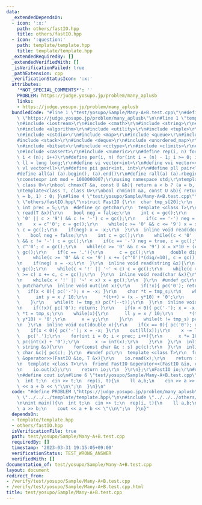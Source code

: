 ```yaml
---
data:
  _extendedDependsOn:
  - icon: ':x:'
    path: others/fastIO.hpp
    title: others/fastIO.hpp
  - icon: ':question:'
    path: template/template.hpp
    title: template/template.hpp
  _extendedRequiredBy: []
  _extendedVerifiedWith: []
  _isVerificationFailed: true
  _pathExtension: cpp
  _verificationStatusIcon: ':x:'
  attributes:
    '*NOT_SPECIAL_COMMENTS*': ''
    PROBLEM: https://judge.yosupo.jp/problem/many_aplusb
    links:
    - https://judge.yosupo.jp/problem/many_aplusb
  bundledCode: "#line 1 \"test/yosupo/Sample/Many-A+B.test.cpp\"\n#define PROBLEM\
    \ \"https://judge.yosupo.jp/problem/many_aplusb\"\n\n#line 1 \"template/template.hpp\"\
    \n#include <iostream>\r\n#include <cmath>\r\n#include <string>\r\n#include <vector>\r\
    \n#include <algorithm>\r\n#include <utility>\r\n#include <tuple>\r\n#include <cstdint>\r\
    \n#include <cstdio>\r\n#include <map>\r\n#include <queue>\r\n#include <set>\r\n\
    #include <stack>\r\n#include <deque>\r\n#include <unordered_map>\r\n#include <unordered_set>\r\
    \n#include <bitset>\r\n#include <cctype>\r\n#include <climits>\r\n#include <functional>\r\
    \n#include <cassert>\r\n#include <numeric>\r\n#define rep(i, n) for(int i = 0;\
    \ i < (n); i++)\r\n#define per(i, n) for(int i = (n) - 1; i >= 0; i--)\r\nusing\
    \ ll = long long;\r\n#define vi vector<int>\r\n#define vvi vector<vi>\r\n#define\
    \ vl vector<ll>\r\n#define pii pair<int, int>\r\n#define pll pair<ll, ll>\r\n\
    #define all(a) (a).begin(), (a).end()\r\n#define rall(a) (a).rbegin(), (a).rend()\r\
    \nconstexpr int mod = 1000000007;\r\nusing namespace std;\r\ntemplate<class T,\
    \ class U>\r\nbool chmax(T &a, const U &b){ return a < b ? (a = b, 1) : 0; }\r\
    \ntemplate<class T, class U>\r\nbool chmin(T &a, const U &b){ return a > b ? (a\
    \ = b, 1) : 0; }\n#line 4 \"test/yosupo/Sample/Many-A+B.test.cpp\"\n\n#line 1\
    \ \"others/fastIO.hpp\"\nstruct FastIO {\r\n  char tmp_s[20];\r\n  constexpr static\
    \ int prec = 5;\r\n  #define gc getchar\r\n  template <class T>\r\n  inline void\
    \ read(T &x){\r\n    bool neg = false;\r\n    int c = gc();\r\n    while((c <\
    \ '0' || c > '9') && c != '-') c = gc();\r\n    if(c == '-') neg = true, c = gc();\r\
    \n    x = c^'0'; c = gc();\r\n    while(c >= '0' && c <= '9') x = x*10 + (c^'0'),\
    \ c = gc();\r\n    if(neg) x = -x;\r\n  }\r\n  inline void read(double &x){\r\n\
    \    bool neg = false;\r\n    int c = gc();\r\n    while((c < '0' || c > '9')\
    \ && c != '-') c = gc();\r\n    if(c == '-') neg = true, c = gc();\r\n    x =\
    \ c^'0'; c = gc();\r\n    while(c >= '0' && c <= '9') x = x*10 + (c^'0'), c =\
    \ gc();\r\n    if(c == '.'){\r\n      c = gc();\r\n      double dig = 1;\r\n \
    \     while(c >= '0' && c <= '9') x += (c^'0')*(dig/=10), c = gc();\r\n    }\r\
    \n    if(neg) x = -x;\r\n  }\r\n  inline void read(string &x){\r\n    char c =\
    \ gc();\r\n    while(c < '!' || '~' < c) c = gc();\r\n    while(c >= '!' && '~'\
    \ >= c) x += c, c = gc();\r\n  }\r\n  inline void read(char &x){\r\n    x = gc();\r\
    \n    while(x < '!' || '~' < x) x = gc();\r\n  }\r\n  #undef gc\r\n  #define pc\
    \ putchar\r\n  inline void out(int x){\r\n    if(!x){ pc('0'); return; }\r\n \
    \   if(x < 0){ pc('-'); x = -x; }\r\n    char *t = tmp_s;\r\n    while(x){\r\n\
    \      int y = x / 10;\r\n      *(t++) = (x - y*10) + '0';\r\n      x = y;\r\n\
    \    }\r\n    while(t != tmp_s) pc(*(--t));\r\n  }\r\n  inline void out(ll x){\r\
    \n    if(!x){ pc('0'); return; }\r\n    if(x < 0){ pc('-'); x = -x; }\r\n    char\
    \ *t = tmp_s;\r\n    while(x){\r\n      ll y = x / 10;\r\n      *(t++) = (x -\
    \ y*10) + '0';\r\n      x = y;\r\n    }\r\n    while(t != tmp_s) pc(*(--t));\r\
    \n  }\r\n  inline void out(double x){\r\n    if(x == 0){ pc('0'); return; }\r\n\
    \    if(x < 0){ pc('-'); x = -x; }\r\n    out(ll(x));\r\n    x -= ll(x);\r\n \
    \   pc('.');\r\n    for(int i = 0; i < prec; i++){\r\n      x *= 10;\r\n     \
    \ pc(int(x) + '0');\r\n      x -= int(x);\r\n    }\r\n  }\r\n  inline void out(const\
    \ string &s){\r\n    for(const char &c : s) pc(c);\r\n  }\r\n  inline void out(const\
    \ char &c){ pc(c); }\r\n  #undef pc\r\n  template <class T>\r\n  friend FastIO\
    \ &operator>>(FastIO &io, T &x){\r\n    io.read(x);\r\n    return io;\r\n  }\r\
    \n  template <class T>\r\n  friend FastIO &operator<<(FastIO &io, const T &x){\r\
    \n    io.out(x);\r\n    return io;\r\n  }\r\n};\r\nFastIO io;\r\n#define cin io\r\
    \n#define cout io\n#line 6 \"test/yosupo/Sample/Many-A+B.test.cpp\"\n\nint main(){\n\
    \  int t;\n  cin >> t;\n  rep(i, t){\n    ll a,b;\n    cin >> a >> b;\n    cout\
    \ << a + b << \"\\n\";\n  }\n}\n"
  code: "#define PROBLEM \"https://judge.yosupo.jp/problem/many_aplusb\"\n\n#include\
    \ \"../../../template/template.hpp\"\n\n#include \"../../../others/fastIO.hpp\"\
    \n\nint main(){\n  int t;\n  cin >> t;\n  rep(i, t){\n    ll a,b;\n    cin >>\
    \ a >> b;\n    cout << a + b << \"\\n\";\n  }\n}"
  dependsOn:
  - template/template.hpp
  - others/fastIO.hpp
  isVerificationFile: true
  path: test/yosupo/Sample/Many-A+B.test.cpp
  requiredBy: []
  timestamp: '2023-03-31 19:15:05+09:00'
  verificationStatus: TEST_WRONG_ANSWER
  verifiedWith: []
documentation_of: test/yosupo/Sample/Many-A+B.test.cpp
layout: document
redirect_from:
- /verify/test/yosupo/Sample/Many-A+B.test.cpp
- /verify/test/yosupo/Sample/Many-A+B.test.cpp.html
title: test/yosupo/Sample/Many-A+B.test.cpp
---
```

